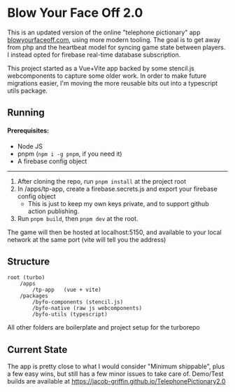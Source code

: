 # Blow Your Face Off 2.0

This is an updated version of the online "telephone pictionary" app [blowyourfaceoff.com](https://blowyourfaceoff.com), using more modern tooling. The goal is to get away from php and the heartbeat model for syncing game state between players. I instead opted for firebase real-time database subscription.

This project started as a Vue+Vite app backed by some stencil.js webcomponents to capture some older work. In order to make future migrations easier, I'm moving the more reusable bits out into a typescript utils package.

## Running

#### Prerequisites:

- Node JS
- pnpm (`npm i -g pnpm`, if you need it)
- A firebase config object

<hr>

1. After cloning the repo, run `pnpm install` at the project root
2. In /apps/tp-app, create a firebase.secrets.js and export your firebase config object
   - This is just to keep my own keys private, and to support github action publishing.
3. Run `pnpm build`, then `pnpm dev` at the root.

The game will then be hosted at localhost:5150, and available to your local network at the same port (vite will tell you the address)

## Structure

```
root (turbo)
    /apps
        /tp-app   (vue + vite)
    /packages
        /byfo-components (stencil.js)
        /byfo-native (raw js webcomponents)
        /byfo-utils (typescript)
```

All other folders are boilerplate and project setup for the turborepo

## Current State

The app is pretty close to what I would consider "Minimum shippable", plus a few easy wins, but still has a few minor issues to take care of. Demo/Test builds are available at https://jacob-griffin.github.io/TelephonePictionary2.0
